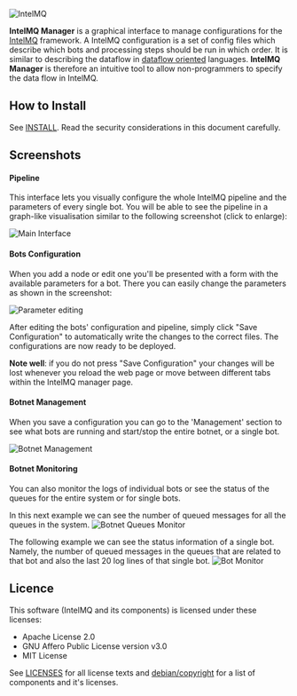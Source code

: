 ![IntelMQ](http://s28.postimg.org/r2av18a3x/Logo_Intel_MQ.png)

**IntelMQ Manager** is a graphical interface to manage configurations for the [IntelMQ](https://github.com/certtools/intelmq) framework.
A IntelMQ configuration is a set of config files which describe which bots and processing steps should be run in which order. It is similar to describing the dataflow in [dataflow oriented](https://en.wikipedia.org/wiki/Dataflow_programming) languages.
**IntelMQ Manager** is therefore an intuitive tool to allow non-programmers to specify the data flow in IntelMQ.

## How to Install

See [INSTALL](https://github.com/certtools/intelmq-manager/blob/master/docs/INSTALL.md).
Read the security considerations in this document carefully.

## Screenshots

#### Pipeline
This interface lets you visually configure the whole IntelMQ pipeline and the parameters of every single bot.
You will be able to see the pipeline in a graph-like visualisation similar to the following screenshot (click to enlarge):

![Main Interface](docs/screenshots/configuration.png?raw=true "Main Interface")

#### Bots Configuration
When you add a node or edit one you'll be presented with a form with the available parameters for a bot. There you can easily change the parameters as shown in the screenshot:

![Parameter editing](docs/screenshots/configuration2.png?raw=true "Parameter editing")

After editing the bots' configuration and pipeline, simply click "Save Configuration" to automatically write the changes to the correct files.  The configurations are now ready to be deployed.

**Note well**: if you do not press "Save Configuration" your changes will be lost whenever you reload the web page or move between different tabs within the IntelMQ manager page.


#### Botnet Management
When you save a configuration you can go to the 'Management' section to see what bots are running and start/stop the entire botnet, or a single bot.

![Botnet Management](docs/screenshots/management.png?raw=true "Botnet Management")

#### Botnet Monitoring
You can also monitor the logs of individual bots or see the status of the queues for the entire system or for single bots.

In this next example we can see the number of queued messages for all the queues in the system.
![Botnet Queues Monitor](docs/screenshots/monitor.png?raw=true "Botnet Monitor")

The following example we can see the status information of a single bot. Namely, the number of queued messages in the queues that are related to that bot and also the last 20 log lines of that single bot.
![Bot Monitor](docs/screenshots/monitor2.png?raw=true "Bot Monitor")

## Licence

This software (IntelMQ and its components) is licensed under these licenses:
 * Apache License 2.0
 * GNU Affero Public License version v3.0
 * MIT License

See [LICENSES](LICENSES) for all license texts and [debian/copyright](debian/copyright) for a list of components and it's licenses.
